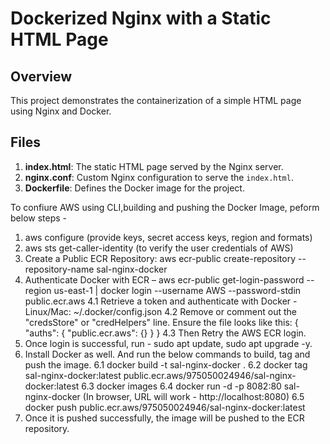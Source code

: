 # Dockerized Nginx with a Static HTML Page

## Overview
This project demonstrates the containerization of a simple HTML page using Nginx and Docker.

## Files
1. **index.html**: The static HTML page served by the Nginx server.
2. **nginx.conf**: Custom Nginx configuration to serve the `index.html`.
3. **Dockerfile**: Defines the Docker image for the project.

To confiure AWS using CLI,building and pushing the Docker Image, peform below steps - 
1. aws configure (provide keys, secret access keys, region and formats)
2. aws sts get-caller-identity (to verify the user credentials of AWS)
3.	Create a Public ECR Repository:
aws ecr-public create-repository --repository-name sal-nginx-docker
4.	Authenticate Docker with ECR – 
aws ecr-public get-login-password --region us-east-1 | docker login --username AWS --password-stdin public.ecr.aws 
    4.1	Retrieve a token and authenticate with Docker - Linux/Mac: ~/.docker/config.json
    4.2	Remove or comment out the "credsStore" or "credHelpers" line. Ensure the file looks like this:
    {
        "auths": {
            "public.ecr.aws": {}
        }
    }
    4.3	Then Retry the AWS ECR login.
5.	Once login is successful, run - sudo apt update, sudo apt upgrade -y.
6.	Install Docker as well. And run the below commands to build, tag and push the image.
    6.1	 docker build -t sal-nginx-docker .
    6.2	 docker tag sal-nginx-docker:latest public.ecr.aws/975050024946/sal-nginx-docker:latest 
    6.3	docker images
    6.4	docker run -d -p 8082:80 sal-nginx-docker (In browser, URL will work - http://localhost:8080)
    6.5	docker push public.ecr.aws/975050024946/sal-nginx-docker:latest	
8.	Once it is pushed successfully, the image will be pushed to the ECR repository.

